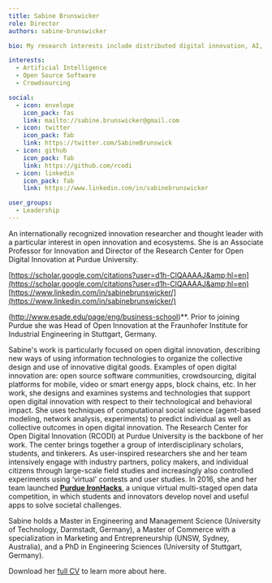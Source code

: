 ```yaml
---
title: Sabine Brunswicker
role: Director
authors: sabine-brunswicker

bio: My research interests include distributed digital innovation, AI, crowdsourcing, and open source software

interests:
  - Artificial Intelligence
  - Open Source Software
  - Crowdsourcing

social:
  - icon: envelope
    icon_pack: fas
    link: mailto://sabine.brunswicker@gmail.com
  - icon: twitter
    icon_pack: fab
    link: https://twitter.com/SabineBrunswick
  - icon: github
    icon_pack: fab
    link: https://github.com/rcodi
  - icon: linkedin
    icon_pack: fab
    link: https://www.linkedin.com/in/sabinebrunswicker

user_groups:
  - Leadership
---
```

An internationally recognized innovation researcher and thought leader with a particular interest in open innovation and ecosystems. She is an Associate Professor for Innovation and Director of the Research Center for Open Digital Innovation at Purdue University.

[https://scholar.google.com/citations?user=d1h-ClQAAAAJ&amp;hl=en](https://scholar.google.com/citations?user=d1h-ClQAAAAJ&amp;hl=en)
[https://www.linkedin.com/in/sabinebrunswicker/](https://www.linkedin.com/in/sabinebrunswicker/)

(http://www.esade.edu/page/eng/business-school)**. Prior to joining Purdue she was Head of Open Innovation at the Fraunhofer Institute for Industrial Engineering in Stuttgart, Germany.

Sabine's work is particularly focused on open digital innovation, describing new ways of using information technologies to organize the collective design and use of innovative digital goods. Examples of open digital innovation are: open source software communities, crowdsourcing, digital platforms for mobile, video or smart energy apps, block chains, etc. In her work, she designs and examines systems and technologies that support open digital innovation with respect to their technological and behavioral impact. She uses techniques of computational social science (agent-based modeling, network analysis, experiments) to predict individual as well as collective outcomes in open digital innovation. The Research Center for Open Digital Innovation (RCODI) at Purdue University is the backbone of her work. The center brings together a group of interdisciplinary scholars, students, and tinkerers. As user-inspired researchers she and her team intensively engage with industry partners, policy makers, and individual citizens through large-scale field studies and increasingly also controlled experiments using &#x2018;virtual' contests and user studies. In 2016, she and her team launched **[Purdue IronHacks](http://www.ironhacks.com/)**, a unique virtual multi-staged open data competition, in which students and innovators develop novel and useful apps to solve societal challenges.

Sabine holds a Master in Engineering and Management Science (University of Technology, Darmstadt, Germany), a Master of Commerce with a specialization in Marketing and Entrepreneurship (UNSW, Sydney, Australia), and a PhD in Engineering Sciences (University of Stuttgart, Germany).

Download her [full CV](https://rcodi.org/wp-content/uploads/2021/02/Brunswicker_CV_2021.pdf) to learn more about here.
